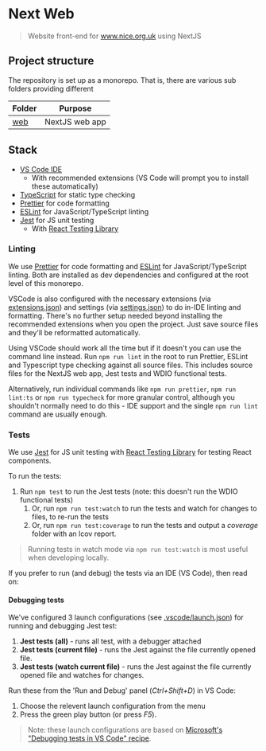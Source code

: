 # Next Web

> Website front-end for www.nice.org.uk using NextJS

## Project structure

The repository is set up as a monorepo. That is, there are various sub folders providing different

| Folder            | Purpose        |
| ----------------- | -------------- |
| [web](web#readme) | NextJS web app |

## Stack

- [VS Code IDE](https://code.visualstudio.com/)
  - With recommended extensions (VS Code will prompt you to install these automatically)
- [TypeScript](https://www.typescriptlang.org/) for static type checking
- [Prettier](https://prettier.io/) for code formatting
- [ESLint](https://eslint.org/) for JavaScript/TypeScript linting
- [Jest](https://jestjs.io/) for JS unit testing
  - With [React Testing Library](https://testing-library.com/docs/react-testing-library/intro)

### Linting

We use [Prettier](https://prettier.io/) for code formatting and [ESLint](https://eslint.org/) for JavaScript/TypeScript linting. Both are installed as dev dependencies and configured at the root level of this monorepo.

VSCode is also configured with the necessary extensions (via [extensions.json](.vscode/extensions.json)) and settings (via [settings.json](.vscode/settings.json)) to do in-IDE linting and formatting. There's no further setup needed beyond installing the recommended extensions when you open the project. Just save source files and they'll be reformatted automatically.

Using VSCode should work all the time but if it doesn't you can use the command line instead. Run `npm run lint` in the root to run Prettier, ESLint and Typescript type checking against all source files. This includes source files for the NextJS web app, Jest tests and WDIO functional tests.

Alternatively, run individual commands like `npm run prettier`, `npm run lint:ts` or `npm run typecheck` for more granular control, although you shouldn't normally need to do this - IDE support and the single `npm run lint` command are usually enough.

### Tests

We use [Jest](https://jestjs.io/) for JS unit testing with [React Testing Library](https://testing-library.com/docs/react-testing-library/intro) for testing React components.

To run the tests:

1. Run `npm test` to run the Jest tests (note: this doesn't run the WDIO functional tests)
   1. Or, run `npm run test:watch` to run the tests and watch for changes to files, to re-run the tests
   2. Or, run `npm run test:coverage` to run the tests and output a _coverage_ folder with an lcov report.

> Running tests in watch mode via `npm run test:watch` is most useful when developing locally.

If you prefer to run (and debug) the tests via an IDE (VS Code), then read on:

#### Debugging tests

We've configured 3 launch configurations (see [.vscode/launch.json](.vscode/launch.json)) for running and debugging Jest test:

1. **Jest tests (all)** - runs all test, with a debugger attached
2. **Jest tests (current file)** - runs the Jest against the file currently opened file.
3. **Jest tests (watch current file)** - runs the Jest against the file currently opened file and watches for changes.

Run these from the 'Run and Debug' panel (_Ctrl+Shift+D_) in VS Code:

1. Choose the relevent launch configuration from the menu
2. Press the green play button (or press _F5_).

> Note: these launch configurations are based on [Microsoft's "Debugging tests in VS Code" recipe](https://github.com/microsoft/vscode-recipes/tree/master/debugging-jest-tests).
